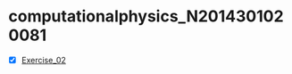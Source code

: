 # computationalphysics_N2014301020081
  - [x] [Exercise_02](https://github.com/kdfeng/computationalphysics_N2014301020081/blob/master/draw%20my%20English%20name.py)
